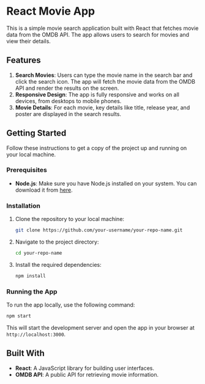 # **React Movie App**

This is a simple movie search application built with React that fetches movie data from the OMDB API. The app allows users to search for movies and view their details.

## **Features**

1. **Search Movies**: Users can type the movie name in the search bar and click the search icon. The app will fetch the movie data from the OMDB API and render the results on the screen.
2. **Responsive Design**: The app is fully responsive and works on all devices, from desktops to mobile phones.
3. **Movie Details**: For each movie, key details like title, release year, and poster are displayed in the search results.

## **Getting Started**

Follow these instructions to get a copy of the project up and running on your local machine.

### **Prerequisites**

- **Node.js**: Make sure you have Node.js installed on your system. You can download it from [here](https://nodejs.org/).

### **Installation**

1. Clone the repository to your local machine:
   ```bash
   git clone https://github.com/your-username/your-repo-name.git
   ```
2. Navigate to the project directory:
   ```bash
   cd your-repo-name
   ```
3. Install the required dependencies:
   ```bash
   npm install
   ```

### **Running the App**

To run the app locally, use the following command:
```bash
npm start
```
This will start the development server and open the app in your browser at `http://localhost:3000`.

## **Built With**

- **React**: A JavaScript library for building user interfaces.
- **OMDB API**: A public API for retrieving movie information.

